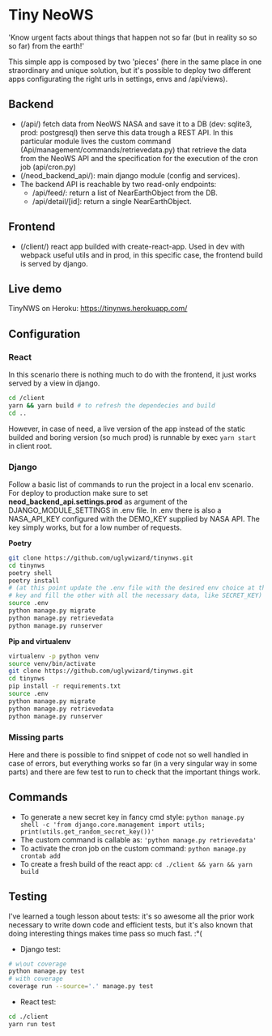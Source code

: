 # Tiny NeoWS

'Know urgent facts about things that happen not so far (but in reality so so so far) from the earth!'

This simple app is composed by two 'pieces' (here in the same place in one straordinary and unique solution, but it's possible to deploy two different apps configurating the right urls in settings, envs and /api/views).

## Backend

- (/api/) fetch data from NeoWS NASA and save it to a DB (dev: sqlite3, prod: postgresql) then serve this data trough a REST API. In this particular module lives the custom command (Api/management/commands/retrievedata.py) that retrieve the data from the NeoWS API and the specification for the execution of the cron job (api/cron.py)
- (/neod_backend_api/): main django module (config and services).
- The backend API is reachable by two read-only endpoints:
  - /api/feed/: return a list of NearEarthObject from the DB.
  - /api/detail/[id]: return a single NearEarthObject.

## Frontend

- (/client/) react app builded with create-react-app. Used in dev with webpack useful utils and in prod, in this specific case, the frontend build is served by django.

## Live demo

TinyNWS on Heroku: <https://tinynws.herokuapp.com/>

## Configuration

### React

In this scenario there is nothing much to do with the frontend, it just works served by a view in django.

```bash
cd /client
yarn && yarn build # to refresh the dependecies and build
cd ..
```

However, in case of need, a live version of the app instead of the static builded
and boring version (so much prod) is runnable by exec ```yarn start``` in client root.

### Django

Follow a basic list of commands to run the project in a local env scenario.
For deploy to production make sure to set __neod_backend_api.settings.prod__ as argument of the DJANGO_MODULE_SETTINGS in .env file.
In .env there is also a NASA_API_KEY configured with the DEMO_KEY supplied by NASA API.
The key simply works, but for a low number of requests.

__Poetry__

```bash
git clone https://github.com/uglywizard/tinynws.git
cd tinynws
poetry shell
poetry install
# (at this point update the .env file with the desired env choice at the DJANGO_MODULE_SETTINGS
# key and fill the other with all the necessary data, like SECRET_KEY)
source .env
python manage.py migrate
python manage.py retrievedata
python manage.py runserver
```

__Pip and virtualenv__

```bash
virtualenv -p python venv
source venv/bin/activate
git clone https://github.com/uglywizard/tinynws.git
cd tinynws
pip install -r requirements.txt
source .env
python manage.py migrate
python manage.py retrievedata
python manage.py runserver
```

### Missing parts

Here and there is possible to find snippet of code not so well handled in case of errors, but everything works so far (in a very singular way in some parts) and there are few test to run to check that the important things work.

## Commands

- To generate a new secret key in fancy cmd style: ```python manage.py shell -c 'from django.core.management import utils; print(utils.get_random_secret_key())'```
- The custom command is callable as: ```'python manage.py retrievedata'```
- To activate the cron job on the custom command: ```python manage.py crontab add```
- To create a fresh build of the react app: ```cd ./client && yarn && yarn build```

## Testing

I've learned a tough lesson about tests: it's so awesome all the prior work necessary to write down code and efficient tests, but it's also known that doing interesting things makes time pass so much fast. :°(

- Django test:

```bash
# w\out coverage
python manage.py test
# with coverage
coverage run --source='.' manage.py test
```

- React test:

```bash
cd ./client
yarn run test
```
